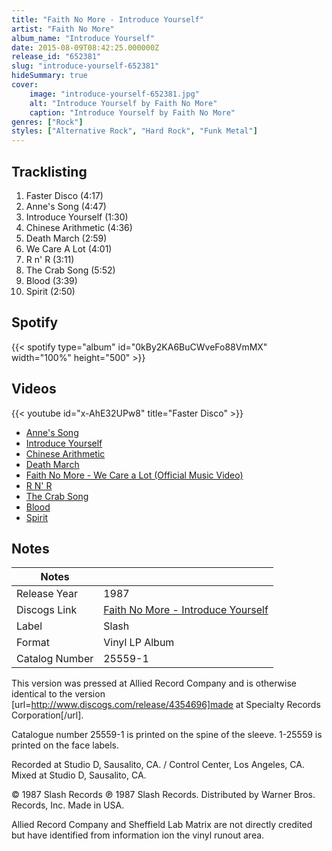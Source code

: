 ```yaml
---
title: "Faith No More - Introduce Yourself"
artist: "Faith No More"
album_name: "Introduce Yourself"
date: 2015-08-09T08:42:25.000000Z
release_id: "652381"
slug: "introduce-yourself-652381"
hideSummary: true
cover:
    image: "introduce-yourself-652381.jpg"
    alt: "Introduce Yourself by Faith No More"
    caption: "Introduce Yourself by Faith No More"
genres: ["Rock"]
styles: ["Alternative Rock", "Hard Rock", "Funk Metal"]
---
```


## Tracklisting
1. Faster Disco (4:17)
2. Anne's Song (4:47)
3. Introduce Yourself (1:30)
4. Chinese Arithmetic (4:36)
5. Death March (2:59)
6. We Care A Lot (4:01)
7. R n' R (3:11)
8. The Crab Song (5:52)
9. Blood (3:39)
10. Spirit (2:50)


## Spotify
{{< spotify type="album" id="0kBy2KA6BuCWveFo88VmMX" width="100%" height="500" >}}



## Videos
{{< youtube id="x-AhE32UPw8" title="Faster Disco" >}}
- [Anne's Song](https://www.youtube.com/watch?v=-W4RwQhNIUk)
- [Introduce Yourself](https://www.youtube.com/watch?v=KuVUx8cADWs)
- [Chinese Arithmetic](https://www.youtube.com/watch?v=7U0-9J0aonA)
- [Death March](https://www.youtube.com/watch?v=lrROABXAn8Q)
- [Faith No More - We Care a Lot (Official Music Video)](https://www.youtube.com/watch?v=LQhX8PbNUWI)
- [R N' R](https://www.youtube.com/watch?v=jID0GrUstMQ)
- [The Crab Song](https://www.youtube.com/watch?v=QFYymqpBBkg)
- [Blood](https://www.youtube.com/watch?v=hWRKWkpQBAk)
- [Spirit](https://www.youtube.com/watch?v=oFPjpDmDq-U)

## Notes
| Notes          |             |
| ---------------| ----------- |
| Release Year   | 1987 |
| Discogs Link   | [Faith No More - Introduce Yourself](https://www.discogs.com/release/652381-Faith-No-More-Introduce-Yourself) |
| Label          | Slash |
| Format         | Vinyl LP Album |
| Catalog Number | 25559-1 |

This version was pressed at Allied Record Company and is otherwise identical to the version [url=http://www.discogs.com/release/4354696]made at Specialty Records Corporation[/url].

Catalogue number 25559-1 is printed on the spine of the sleeve. 1-25559 is printed on the face labels.

Recorded at Studio D, Sausalito, CA. / Control Center, Los Angeles, CA. 
Mixed at Studio D, Sausalito, CA.

© 1987 Slash Records ℗ 1987 Slash Records.
Distributed by Warner Bros. Records, Inc.
Made in USA.

Allied Record Company and Sheffield Lab Matrix are not directly credited but have identified from information ion the vinyl runout area.

